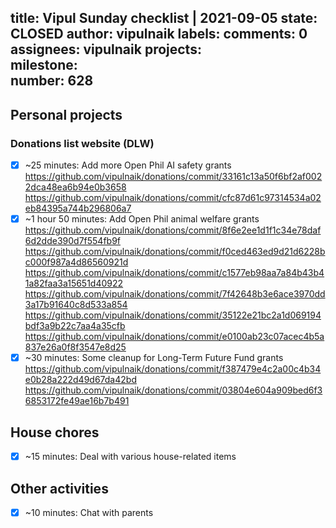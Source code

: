 title:	Vipul Sunday checklist | 2021-09-05
state:	CLOSED
author:	vipulnaik
labels:	
comments:	0
assignees:	vipulnaik
projects:	
milestone:	
number:	628
--
## Personal projects

### Donations list website (DLW)

- [x] ~25 minutes: Add more Open Phil AI safety grants https://github.com/vipulnaik/donations/commit/33161c13a50f6bf2af0022dca48ea6b94e0b3658 https://github.com/vipulnaik/donations/commit/cfc87d61c97314534a02eb84395a744b296806a7
- [x] ~1 hour 50 minutes:  Add Open Phil animal welfare grants https://github.com/vipulnaik/donations/commit/8f6e2ee1d1f1c34e78daf6d2dde390d7f554fb9f https://github.com/vipulnaik/donations/commit/f0ced463ed9d21d6228bc000f987a4d86560921d https://github.com/vipulnaik/donations/commit/c1577eb98aa7a84b43b41a82faa3a15651d40922 https://github.com/vipulnaik/donations/commit/7f42648b3e6ace3970dd3a17b91640c8d533a854 https://github.com/vipulnaik/donations/commit/35122e21bc2a1d069194bdf3a9b22c7aa4a35cfb https://github.com/vipulnaik/donations/commit/e0100ab23c07acec4b5a837e26a0f8f3547e8d25
- [x] ~30 minutes: Some cleanup for Long-Term Future Fund grants https://github.com/vipulnaik/donations/commit/f387479e4c2a00c4b34e0b28a222d49d67da42bd https://github.com/vipulnaik/donations/commit/03804e604a909bed6f36853172fe49ae16b7b491

## House chores

- [x] ~15 minutes: Deal with various house-related items

## Other activities

- [x] ~10 minutes: Chat with parents
